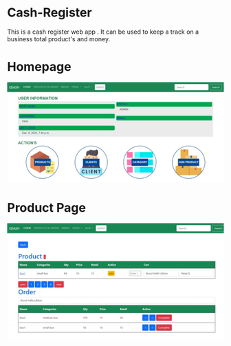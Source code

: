 # Cash-Register
This is a cash register web app . It can be used to keep a track on a business total product's and money.
# Homepage
![Demo Img 1](/Img_1.jpeg)
# Product Page
![Demo Img 1](/img_2.jpeg)

